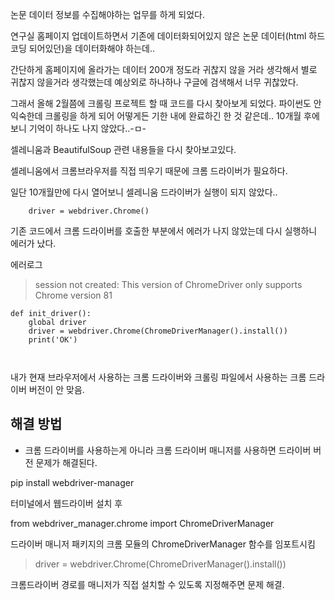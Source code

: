 ﻿
논문 데이터 정보를 수집해야하는 업무를 하게 되었다.

연구실 홈페이지 업데이트하면서 기존에 데이터화되어있지 않은 논문 데이터(html 하드코딩 되어있던)을 데이터화해야 하는데.. 

간단하게 홈페이지에 올라가는 데이터 200개 정도라 귀찮지 않을 거라 생각해서 별로 귀찮지 않을거라 생각했는데 예상외로 하나하나 구글에 검색해서 너무 귀찮았다.

그래서 올해 2월쯤에 크롤링 프로젝트 할 때 코드를 다시 찾아보게 되었다. 파이썬도 안 익숙한데 크롤링을 하게 되어 어떻게든 기한 내에 완료하긴 한 것 같은데.. 
10개월 후에 보니 기억이 하나도 나지 않았다..-ㅁ-

셀레니움과 BeautifulSoup 관련 내용들을 다시 찾아보고있다.


셀레니움에서 크롬브라우저를 직접 띄우기 때문에 크롬 드라이버가 필요하다.

일단 10개월만에 다시 열어보니 셀레니움 드라이버가 실행이 되지 않았다..


```
    driver = webdriver.Chrome()
```

기존 코드에서 크롬 드라이버를 호출한 부분에서 에러가 나지 않았는데 다시 실행하니 에러가 났다. 


에러로그 
> session not created: This version of ChromeDriver only supports Chrome version 81



```
def init_driver():    
    global driver
    driver = webdriver.Chrome(ChromeDriverManager().install())
    print('OK')
    
  
  ```


내가 현재 브라우저에서 사용하는 크롬 드라이버와 크롤링 파일에서 사용하는 크롬 드라이버 버전이 안 맞음.


## 해결 방법 

- 크롬 드라이버를 사용하는게 아니라 크롬 드라이버 매니저를 사용하면 드라이버 버전 문제가 해결된다.

> 
pip install webdriver-manager

터미널에서 웹드라이버 설치 후

>
from webdriver_manager.chrome import ChromeDriverManager

드라이버 매니저 패키지의 크롬 모듈의 ChromeDriverManager 함수를 임포트시킴


> driver = webdriver.Chrome(ChromeDriverManager().install())

  
크롬드라이버 경로를 매니저가 직접 설치할 수 있도록 지정해주면 문제 해결.


